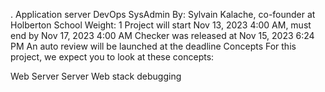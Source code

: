 . Application server
DevOps
SysAdmin
 By: Sylvain Kalache, co-founder at Holberton School
 Weight: 1
 Project will start Nov 13, 2023 4:00 AM, must end by Nov 17, 2023 4:00 AM
 Checker was released at Nov 15, 2023 6:24 PM
 An auto review will be launched at the deadline
Concepts
For this project, we expect you to look at these concepts:

Web Server
Server
Web stack debugging
